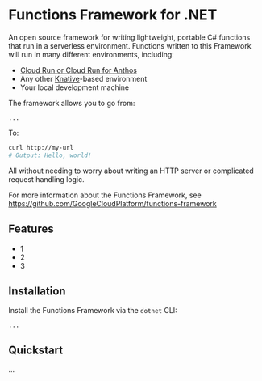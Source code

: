 # Functions Framework for .NET

An open source framework for writing lightweight, portable C# functions that
run in a serverless environment. Functions written to this Framework will run
in many different environments, including:

*  [Cloud Run or Cloud Run for Anthos](https://cloud.google.com/run)
*  Any other [Knative](https://github.com/knative)-based environment
*  Your local development machine

The framework allows you to go from:

```
...
```

To:

```sh
curl http://my-url
# Output: Hello, world!
```

All without needing to worry about writing an HTTP server or complicated
request handling logic.

For more information about the Functions Framework, see
https://github.com/GoogleCloudPlatform/functions-framework

## Features

* 1
* 2
* 3

## Installation

Install the Functions Framework via the `dotnet` CLI:

```
...
```

## Quickstart

...